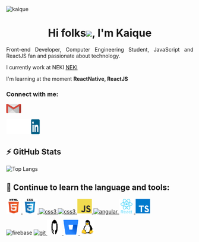 <p align="left"><img src="https://komarev.com/ghpvc/?username=kaiquegh" alt="kaique" /></p>



<h1 align = "center"> Hi  folks<img src="https://media.giphy.com/media/hvRJCLFzcasrR4ia7z/giphy.gif" width="25px">, I'm Kaique </h1>
<p align = "justify">Front-end Developer, Computer Engineering Student, JavaScript and ReactJS fan and passionate about technology.</p>

I currently work at NEKI [NEKI](https://neki-it.com.br/)

I'm learning at the moment **ReactNative, ReactJS**


<h3 align="left">Connect with me:</h3>
<p align="left">
<a href="mailto:kaiquegh26@gmail.com"><img alt="Gmail" src="https://raw.githubusercontent.com/kaiquegh/kaiquegh/main/assets/google-gmail.svg" title="Email" width="40" height="25"/></a > 

<p align="left">
<a href="https://linkedin.com/in/kaique-heinen" target="blank">
<img src="https://raw.githubusercontent.com/kaiquegh/kaiquegh/main/assets/linkedin.svg" alt="linux" width="90" height="40"/> </a> <a href="https://reactjs.org/" target="_blank"></a >



## ⚡ GitHub Stats

![Top Langs](https://github-readme-stats.vercel.app/api/top-langs/?username=kaiquegh&hide=TeX&layout=compact)


##  🚀 Continue to learn the language and tools:
<p align="left"> <a href="https://www.w3schools.com/css/" target="_blank"> 
<img 
src="https://raw.githubusercontent.com/devicons/devicon/master/icons/html5/html5-original-wordmark.svg" alt="html5" width="40" height="40"/> </a> <a href="https://developer.mozilla.org/en/US/docs/Web/JavaScript" target="_blank"> 
<img src="https://raw.githubusercontent.com/devicons/devicon/master/icons/css3/css3-original-wordmark.svg" alt="css3" width="40" height="40"/> </a> <a href="https://dart.dev" target="_blank"> <img src="https://icongr.am/devicon/java-original.svg" alt="css3" width="40" height="40"/> </a> <a href="https://docs.oracle.com/en/java/" target="_blank"> 
<img src="https://icongr.am/devicon/csharp-original.svg" alt="css3" width="40" height="40"/> </a> <a href="https://docs.microsoft.com/pt-br/dotnet/csharp/" target="_blank">
 <img src="https://raw.githubusercontent.com/devicons/devicon/master/icons/javascript/javascript-original.svg" alt="javascript" width="40" height="40"/> </a> <a href="https://www.linux.org/" target="_blank">
 <img src="https://icongr.am/devicon/angularjs-original.svg" alt="angular" width="40" height="40"/> </a> <a href="https://angular.io/docs" target="_blank"> <img src="https://raw.githubusercontent.com/devicons/devicon/master/icons/react/react-original-wordmark.svg" alt="react" width="40" height="40"/> </a> <a href="https://redux.js.org" target="_blank"> <img src="https://raw.githubusercontent.com/devicons/devicon/master/icons/typescript/typescript-original.svg" alt="typescript" width="40" height="40"/> </a> </p>
<img src="https://www.vectorlogo.zone/logos/firebase/firebase-icon.svg" alt="firebase" width="40" height="40"/> </a> <a href="https://flutter.dev" target="_blank"> <img src="https://www.vectorlogo.zone/logos/git-scm/git-scm-icon.svg" alt="git" width="40" height="40"/> </a> <a href="https://www.w3.org/html/" target="_blank"> <img src="https://raw.githubusercontent.com/kaiquegh/kaiquegh/main/assets/git-hub.svg" alt="gitHub" width="40" height="40"/> </a> <a href="https://github.com/" target="_blank"> <img src="https://raw.githubusercontent.com/kaiquegh/kaiquegh/main/assets/bitbucket.svg" alt="bitbucket" width="40" height="40"/> </a> <a href="https://bitbucket.org/" target="_blank"> <img src="https://raw.githubusercontent.com/devicons/devicon/master/icons/linux/linux-original.svg" alt="linux" width="40" height="40"/> </a> <a href="https://reactjs.org/" target="_blank">






